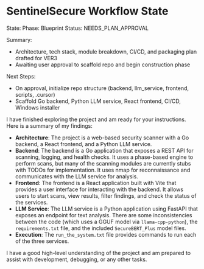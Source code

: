 # SentinelSecure Workflow State

State:
  Phase: Blueprint
  Status: NEEDS_PLAN_APPROVAL

Summary:
  - Architecture, tech stack, module breakdown, CI/CD, and packaging plan drafted for VER3
  - Awaiting user approval to scaffold repo and begin construction phase

Next Steps:
  - On approval, initialize repo structure (backend, llm_service, frontend, scripts, .cursor)
  - Scaffold Go backend, Python LLM service, React frontend, CI/CD, Windows installer 

I have finished exploring the project and am ready for your instructions. Here is a summary of my findings:

*   **Architecture**: The project is a web-based security scanner with a Go backend, a React frontend, and a Python LLM service.
*   **Backend**: The backend is a Go application that exposes a REST API for scanning, logging, and health checks. It uses a phase-based engine to perform scans, but many of the scanning modules are currently stubs with TODOs for implementation. It uses nmap for reconnaissance and communicates with the LLM service for analysis.
*   **Frontend**: The frontend is a React application built with Vite that provides a user interface for interacting with the backend. It allows users to start scans, view results, filter findings, and check the status of the services.
*   **LLM Service**: The LLM service is a Python application using FastAPI that exposes an endpoint for text analysis. There are some inconsistencies between the code (which uses a GGUF model via `llama-cpp-python`), the `requirements.txt` file, and the included `SecureBERT_Plus` model files.
*   **Execution**: The `run_the_system.txt` file provides commands to run each of the three services.

I have a good high-level understanding of the project and am prepared to assist with development, debugging, or any other tasks. 